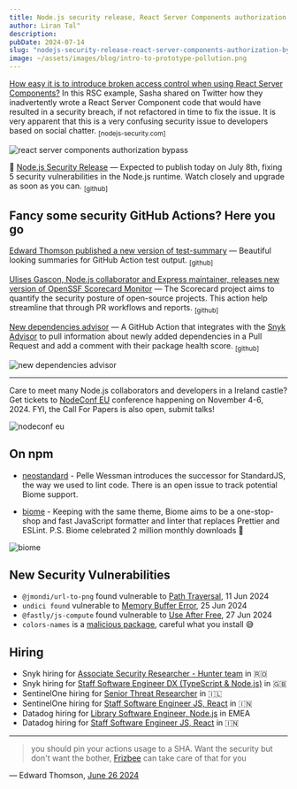 ```yaml
---
title: Node.js security release, React Server Components authorization bypass, NodeConf EU and a collection of useful GitHub Actions
author: Liran Tal"
description: 
pubDate: 2024-07-14
slug: "nodejs-security-release-react-server-components-authorization-bypass"
image: ~/assets/images/blog/intro-to-prototype-pollution.png
---
```


​[How easy it is to introduce broken access control when using React Server Components?](https://www.nodejs-security.com/blog/how-to-protect-against-a-security-breach-in-react-server-components) In this RSC example, Sasha shared on Twitter how they inadvertently wrote a React Server Component code that would have resulted in a security breach, if not refactored in time to fix the issue. It is very apparent that this is a very confusing security issue to developers based on social chatter.  <sub>[nodejs-security.com]</sub>

![react server components authorization bypass](/images/newsletter/react-server-components-authorization-bypass.png)

🚨 [Node.js Security Release](https://nodejs.org/en/blog/vulnerability/july-2024-security-releases) — Expected to publish today on July 8th, fixing 5 security vulnerabilities in the Node.js runtime. Watch closely and upgrade as soon as you can. <sub>[github]</sub>

## Fancy some security GitHub Actions? Here you go

​[Edward Thomson published a new version of test-summary](https://github.com/test-summary/action) — Beautiful looking summaries for GitHub Action test output. <sub>[github]</sub>

​[Ulises Gascon, Node.js collaborator and Express maintainer, releases new version of OpenSSF Scorecard Monitor](https://github.com/marketplace/actions/openssf-scorecard-monitor) — The Scorecard project aims to quantify the security posture of open-source projects. This action help streamline that through PR workflows and reports. <sub>[github]</sub>

​[New dependencies advisor](https://github.com/marketplace/actions/new-dependencies-advisor) — A GitHub Action that integrates with the [Snyk Advisor](https://snyk.io/advisor/) to pull information about newly added dependencies in a Pull Request and add a comment with their package health score. <sub>[github]</sub>

![new dependencies advisor](/images/newsletter/new-dependencies-advisor.png)

<hr/>

Care to meet many Node.js collaborators and developers in a Ireland castle? Get tickets to [NodeConf EU](https://www.nodeconf.eu/) conference happening on November 4-6, 2024. FYI, the Call For Papers is also open, submit talks!

![nodeconf eu](/images/newsletter/nodeconf-eu.png)

## On npm

- ​[neostandard](https://github.com/neostandard/neostandard)​ - Pelle Wessman introduces the successor for StandardJS, the way we used to lint code. There is an open issue to track potential Biome support.

- ​[biome](https://biomejs.dev/)​ - Keeping with the same theme, Biome aims to be a one-stop-shop and fast JavaScript formatter and linter that replaces Prettier and ESLint. P.S. Biome celebrated 2 million monthly downloads 🎉

![biome](/images/newsletter/biome.png)

## New Security Vulnerabilities

- `@jmondi/url-to-png` found vulnerable to [Path Traversal](https://security.snyk.io/vuln/SNYK-JS-JMONDIURLTOPNG-7244621), 11 Jun 2024
- `undici found` vulnerable to [Memory Buffer Error](https://security.snyk.io/vuln/SNYK-JS-UNDICI-7361667), 25 Jun 2024
- `@fastly/js-compute` found vulnerable to ​[Use After Free](https://security.snyk.io/vuln/SNYK-JS-FASTLYJSCOMPUTE-7411091), 27 Jun 2024
- `colors-names` is a [malicious package](https://security.snyk.io/vuln/SNYK-JS-COLORSNAMES-7411396), careful what you install 😅

## Hiring

- Snyk hiring for [Associate Security Researcher - Hunter team](https://grnh.se/036da5652us) in 🇷🇴
- Snyk hiring for [Staff Software Engineer DX (TypeScript & Node.js)](https://grnh.se/15231ae52us) in 🇬🇧
- SentinelOne hiring for [Senior Threat Researcher](https://www.sentinelone.com/jobs/?gh_jid=6005050003) in 🇮🇱
- SentinelOne hiring for [Staff Software Engineer JS, React](https://www.sentinelone.com/jobs/?gh_jid=6027824003) in 🇮🇳
- Datadog hiring for [Library Software Engineer, Node.js](https://careers.datadoghq.com/detail/5863184/?gh_jid=5863184) in EMEA
- Datadog hiring for [Staff Software Engineer JS, React](https://careers.datadoghq.com/detail/5731186/?gh_jid=5731186) in 🇮🇳

<hr/>

> you should pin your actions usage to a SHA. Want the security but don't want the bother, [Frizbee](https://github.com/stacklok/frizbee-action) can take care of that for you 

— Edward Thomson, [June 26 2024](https://x.com/ethomson/status/1805922449726291971)​